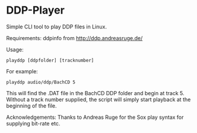 # DDP-Player
Simple CLI tool to play DDP files in Linux.  

Requirements: ddpinfo from http://ddp.andreasruge.de/ 

Usage: 
```shell
playddp [ddpfolder] [tracknumber]
```
For example:
```shell
playddp audio/ddp/BachCD 5 
```
This will find the .DAT file in the BachCD DDP folder and begin at track 5. Without a track number supplied, the script will simply start playback at the beginning of the file.

Acknowledgements: Thanks to Andreas Ruge for the Sox play syntax for supplying bit-rate etc. 
